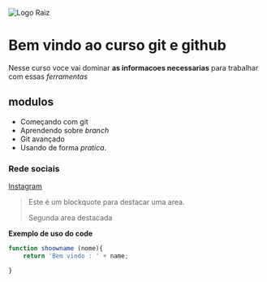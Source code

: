 ![Logo Raiz](https://thumb.tildacdn.com/tild3632-3831-4235-b332-623137306163/-/format/webp/shutterstock_7466527.jpg)

# Bem vindo ao curso git e github
Nesse curso voce vai dominar **as informacoes necessarias** para trabalhar com essas _ferramentas_

## modulos
* Começando com git
* Aprendendo sobre *branch*
* Git avançado
* Usando de forma _pratica_. 


### Rede sociais
[Instagram](http://instagram.com/jonasfsoares)

>Este é um blockquote para destacar uma area.
>
>Segunda area destacada

**Exemplo de uso do code**
````js
function shoowname (nome){
    return 'Bem vindo : ' + name;

}

````